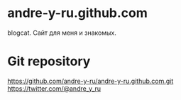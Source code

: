 andre-y-ru.github.com
=====================

blogcat. Сайт для меня и знакомых.

Git repository
=====================
https://github.com/andre-y-ru/andre-y-ru.github.com.git
https://twitter.com/@andre_y_ru
